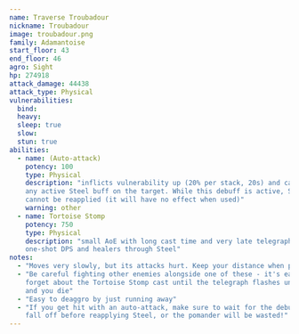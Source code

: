 ```yaml
---
name: Traverse Troubadour
nickname: Troubadour
image: troubadour.png
family: Adamantoise
start_floor: 43
end_floor: 46
agro: Sight
hp: 274918
attack_damage: 44438
attack_type: Physical
vulnerabilities:
  bind: 
  heavy: 
  sleep: true
  slow: 
  stun: true
abilities:
  - name: (Auto-attack)
    potency: 100
    type: Physical
    description: "inflicts vulnerability up (20% per stack, 20s) and cancels
    any active Steel buff on the target. While this debuff is active, Steel
    cannot be reapplied (it will have no effect when used)"
    warning: other
  - name: Tortoise Stomp
    potency: 750
    type: Physical
    description: "small AoE with long cast time and very late telegraph; will
    one-shot DPS and healers through Steel"
notes:
  - "Moves very slowly, but its attacks hurt. Keep your distance when possible"
  - "Be careful fighting other enemies alongside one of these - it's easy to
    forget about the Tortoise Stomp cast until the telegraph flashes under you
    and you die"
  - "Easy to deaggro by just running away"
  - "If you get hit with an auto-attack, make sure to wait for the debuff to
    fall off before reapplying Steel, or the pomander will be wasted!"
---
```

